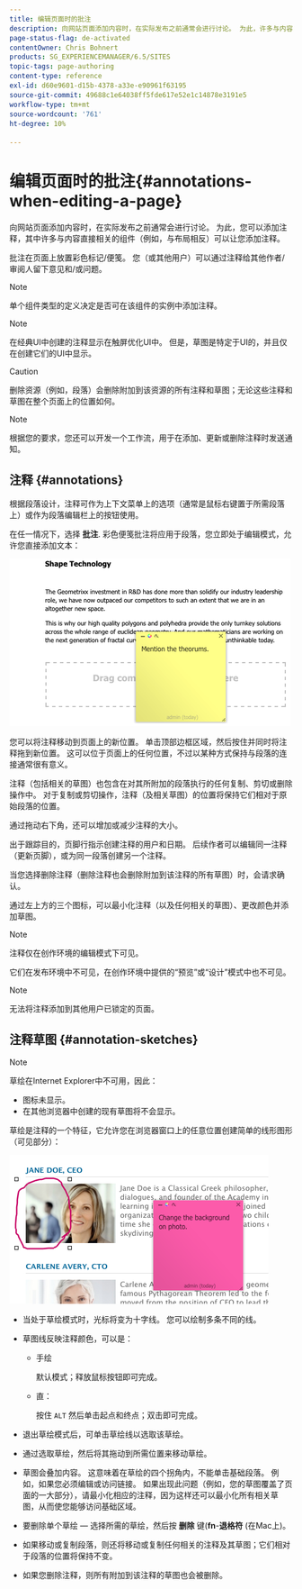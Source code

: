 ```yaml
---
title: 编辑页面时的批注
description: 向网站页面添加内容时，在实际发布之前通常会进行讨论。 为此，许多与内容直接相关的组件允许您添加注释。
page-status-flag: de-activated
contentOwner: Chris Bohnert
products: SG_EXPERIENCEMANAGER/6.5/SITES
topic-tags: page-authoring
content-type: reference
exl-id: d60e9601-d15b-4378-a33e-e90961f63195
source-git-commit: 49688c1e64038ff5fde617e52e1c14878e3191e5
workflow-type: tm+mt
source-wordcount: '761'
ht-degree: 10%

---
```


# 编辑页面时的批注{#annotations-when-editing-a-page}

向网站页面添加内容时，在实际发布之前通常会进行讨论。 为此，您可以添加注释，其中许多与内容直接相关的组件（例如，与布局相反）可以让您添加注释。

批注在页面上放置彩色标记/便笺。 您（或其他用户）可以通过注释给其他作者/审阅人留下意见和/或问题。

>[!NOTE]
>
>单个组件类型的定义决定是否可在该组件的实例中添加注释。

>[!NOTE]
>
>在经典UI中创建的注释显示在触屏优化UI中。 但是，草图是特定于UI的，并且仅在创建它们的UI中显示。

>[!CAUTION]
>
>删除资源（例如，段落）会删除附加到该资源的所有注释和草图；无论这些注释和草图在整个页面上的位置如何。

>[!NOTE]
>
>根据您的要求，您还可以开发一个工作流，用于在添加、更新或删除注释时发送通知。

## 注释 {#annotations}

根据段落设计，注释可作为上下文菜单上的选项（通常是鼠标右键置于所需段落上）或作为段落编辑栏上的按钮使用。

在任一情况下，选择 **批注**. 彩色便笺批注将应用于段落，您立即处于编辑模式，允许您直接添加文本：

![chlimage_1-137](assets/chlimage_1-137.png)

您可以将注释移动到页面上的新位置。 单击顶部边框区域，然后按住并同时将注释拖到新位置。 这可以位于页面上的任何位置，不过以某种方式保持与段落的连接通常很有意义。

注释（包括相关的草图）也包含在对其所附加的段落执行的任何复制、剪切或删除操作中。 对于复制或剪切操作，注释（及相关草图）的位置将保持它们相对于原始段落的位置。

通过拖动右下角，还可以增加或减少注释的大小。

出于跟踪目的，页脚行指示创建注释的用户和日期。 后续作者可以编辑同一注释（更新页脚），或为同一段落创建另一个注释。

当您选择删除注释（删除注释也会删除附加到该注释的所有草图）时，会请求确认。

通过左上方的三个图标，可以最小化注释（以及任何相关的草图）、更改颜色并添加草图。

>[!NOTE]
>
>注释仅在创作环境的编辑模式下可见。
>
>它们在发布环境中不可见，在创作环境中提供的“预览”或“设计”模式中也不可见。

>[!NOTE]
>
>无法将注释添加到其他用户已锁定的页面。

## 注释草图 {#annotation-sketches}

>[!NOTE]
>
>草绘在Internet Explorer中不可用，因此：
>
>* 图标未显示。
>* 在其他浏览器中创建的现有草图将不会显示。
>

草绘是注释的一个特征，它允许您在浏览器窗口上的任意位置创建简单的线形图形（可见部分）：

![chlimage_1-138](assets/chlimage_1-138.png)

* 当处于草绘模式时，光标将变为十字线。 您可以绘制多条不同的线。
* 草图线反映注释颜色，可以是：

   * 手绘

     默认模式；释放鼠标按钮即可完成。

   * 直：

     按住 `ALT` 然后单击起点和终点；双击即可完成。

* 退出草绘模式后，可单击草绘线以选取该草绘。
* 通过选取草绘，然后将其拖动到所需位置来移动草绘。
* 草图会叠加内容。 这意味着在草绘的四个拐角内，不能单击基础段落。 例如，如果您必须编辑或访问链接。 如果出现此问题（例如，您的草图覆盖了页面的一大部分），请最小化相应的注释，因为这样还可以最小化所有相关草图，从而使您能够访问基础区域。
* 要删除单个草绘 — 选择所需的草绘，然后按 **删除** 键(**fn**-**退格符** (在Mac上)。

* 如果移动或复制段落，则还将移动或复制任何相关的注释及其草图；它们相对于段落的位置将保持不变。
* 如果您删除注释，则所有附加到该注释的草图也会被删除。
